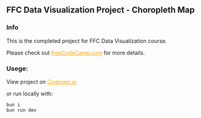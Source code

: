## FFC Data Visualization Project - Choropleth Map

### Info
This is the completed project for FFC Data Visualization course.

Please check out 
<a href="https://www.freecodecamp.org/learn/data-visualization/data-visualization-projects/visualize-data-with-a-choropleth-map" style="color: orange;">freeCodeCamp.com</a> for more details.

### Usege:
View project on <a href="https://codepen.io/pakkerman/pen/eYXJRzE" style="color: orange;">Codepen.io</a>

or run locally with: 
```
bun i
bun run dev
```



